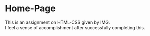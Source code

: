 # Home-Page
This is an assignment on HTML-CSS given by IMG.<br/>
I feel a sense of accomplishment after successfully completing this.
